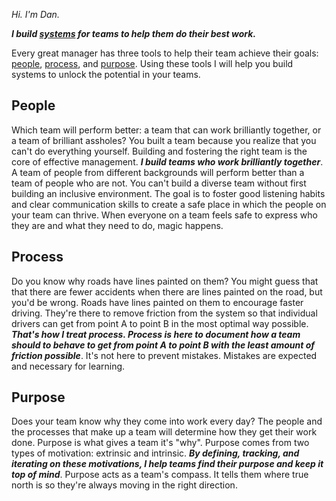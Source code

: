 _Hi. I'm Dan._

**_I build [systems][1] for teams to help them do their best work._**

Every great manager has three tools to help their team achieve their goals: [people][2], [process][2], and [purpose][2]. Using these tools I will help you build systems to unlock the potential in your teams.

## People 
Which team will perform better: a team that can work brilliantly together, or a team of brilliant assholes? You built a team because you realize that you can't do everything yourself. Building and fostering the right team is the core of effective management. **_I build teams who work brilliantly together_**. A team of people from different backgrounds will perform better than a team of people who are not. You can't build a diverse team without first building an inclusive environment. The goal is to foster good listening habits and clear communication skills to create a safe place in which the people on your team can thrive. When everyone on a team feels safe to express who they are and what they need to do, magic happens.

## Process
Do you know why roads have lines painted on them? You might guess that that there are fewer accidents when there are lines painted on the road, but you'd be wrong. Roads have lines painted on them to encourage faster driving. They're there to remove friction from the system so that individual drivers can get from point A to point B in the most optimal way possible. **_That's how I treat process. Process is here to document how a team should to behave to get from point A to point B with the least amount of friction possible_**. It's not here to prevent mistakes. Mistakes are expected and necessary for learning.

## Purpose
Does your team know why they come into work every day? The people and the processes that make up a team will determine how they get their work done. Purpose is what gives a team it's "why". Purpose comes from two types of motivation: extrinsic and intrinsic. **_By defining, tracking, and iterating on these motivations, I help teams find their purpose and keep it top of mind_**. Purpose acts as a team's compass. It tells them where true north is so they're always moving in the right direction.

[1]: https://www.amazon.com/gp/product/1603580557/ref=as_li_tl?ie=UTF8&camp=1789&creative=9325&creativeASIN=1603580557&linkCode=as2&tag=techwraith-20&linkId=308b02a7b2eeb400cb215416315eac2e
[2]: https://www.amazon.com/gp/product/0735219567/ref=as_li_tl?ie=UTF8&camp=1789&creative=9325&creativeASIN=0735219567&linkCode=as2&tag=techwraith-20&linkId=3c59feb36391f213e52b3e91c7f4602c
